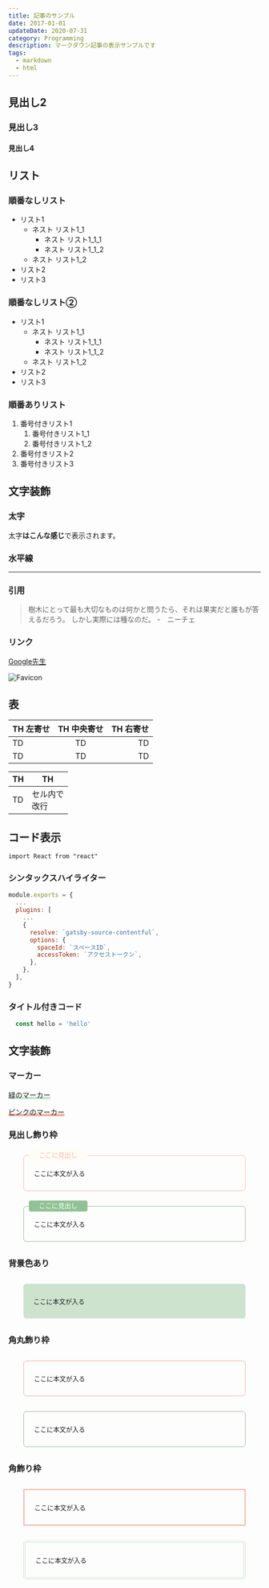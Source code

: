 ```yaml
---
title: 記事のサンプル
date: 2017-01-01
updateDate: 2020-07-31
category: Programming
description: マークダウン記事の表示サンプルです
tags:
  - markdown
  - html
---
```



## 見出し2
### 見出し3
#### 見出し4

## リスト
### 順番なしリスト

- リスト1
    - ネスト リスト1_1
        - ネスト リスト1_1_1
        - ネスト リスト1_1_2
    - ネスト リスト1_2
- リスト2
- リスト3

### 順番なしリスト②

* リスト1
    * ネスト リスト1_1
        * ネスト リスト1_1_1
        * ネスト リスト1_1_2
    * ネスト リスト1_2
* リスト2
* リスト3

### 順番ありリスト

1. 番号付きリスト1
    1. 番号付きリスト1_1
    1. 番号付きリスト1_2
1. 番号付きリスト2
1. 番号付きリスト3


## 文字装飾

### 太字
太字**はこんな感じ**で表示されます。

### 水平線
---


### 引用
> 樹木にとって最も大切なものは何かと問うたら、それは果実だと誰もが答えるだろう。
> しかし実際には種なのだ。
> -　ニーチェ


### リンク
[Google先生](https://www.google.co.jp/)

![Favicon](favicon.png)

## 表

| TH 左寄せ | TH 中央寄せ | TH 右寄せ |
| :--- | :---: | ---: |
| TD | TD | TD |
| TD | TD | TD |


|  TH  |  TH  |
| ---- | ---- |
|  TD  |  セル内で<br>改行  |

## コード表示
`import React from "react"`


###  シンタックスハイライター
```javascript
module.exports = {
  ...
  plugins: [
    ...
    {
      resolve: `gatsby-source-contentful`,
      options: {
        spaceId: `スペースID`,
        accessToken: `アクセストークン`,
      },
    },
  ],
}
```

### タイトル付きコード

```javascript:title=test.js
  const hello = 'hello'
```

## 文字装飾

### マーカー
<span style="background: linear-gradient(transparent 70%, #cde3ce 70%);">緑のマーカー</span>

<span style="background: linear-gradient(transparent 70%, #f2b1a4 70%);">ピンクのマーカー</span>

### 見出し飾り枠

<div style="position:relative;border:1px solid #F6BCAC;border-radius:6px;padding:25px 20px;margin:30px;font-size:0.8rem;">
  <span style="position:absolute; top: -12px;left: 10px;padding: 5px 20px;background-color: #fffcf5;border-radius:4px;color:#F6BCAC;line-height: 1em;font-size:0.8rem;">
    ここに見出し
  </span>
  ここに本文が入る
</div>
<div style="position:relative;border:1px solid #91c294;border-radius:6px;padding:25px 20px;margin:30px;font-size:0.8rem;">
  <span style="position:absolute; top: -12px;left: 10px;padding: 5px 20px;background-color: #91c294;border-radius:4px;color:#fff;line-height: 1em;font-size:0.8rem;">
    ここに見出し
  </span>
  ここに本文が入る
</div>


### 背景色あり
<div style="background-color:#cde3ce;border-radius:6px;padding:25px 20px;margin:30px;font-size:0.8rem;">
  ここに本文が入る
</div>

### 角丸飾り枠

<div style="border:1px solid #f2b1a4;border-radius:6px;padding:25px 20px;margin:30px;font-size:0.8rem;">
  ここに本文が入る
</div>

<div style="border:1px solid #91c294;border-radius:6px;padding:25px 20px;margin:30px;font-size:0.8rem;">
  ここに本文が入る
</div>

### 角飾り枠

<div style="border:2px solid #f2b1a4;padding:25px 20px;margin:30px;font-size:0.8rem;">
  ここに本文が入る
</div>

<div style="border:4px double #cde3ce;border-radius:6px;padding:25px 20px;margin:30px;font-size:0.8rem;">
  ここに本文が入る
</div>
